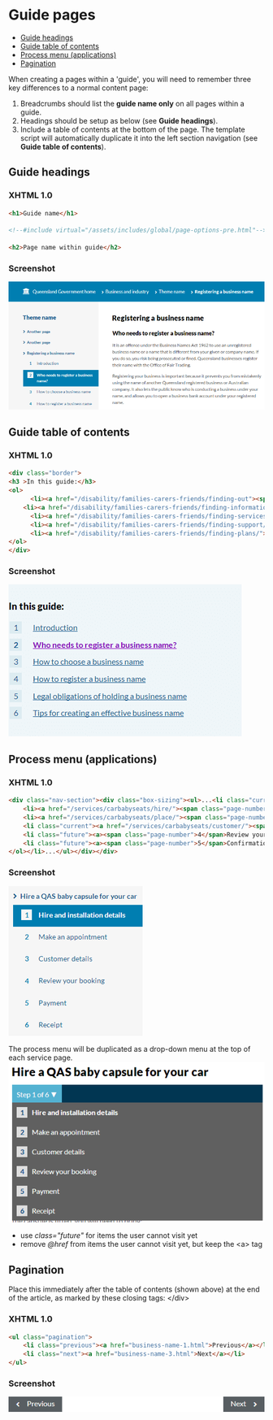 # Guide pages

- [Guide headings](#guide-headings)
- [Guide table of contents](#guide-table-of-contents)
- [Process menu (applications)](#process-menu-applications)
- [Pagination](#pagination)

When creating a pages within a 'guide', you will need to remember three key differences to a normal content page:

 1. Breadcrumbs should list the **guide name only** on all pages within a guide.
 2. Headings should be setup as below (see **Guide headings**).
 3. Include a table of contents at the bottom of the page. The template script will automatically duplicate it into the left section navigation (see **Guide table of contents**).

## Guide headings
### XHTML 1.0
```html
<h1>Guide name</h1>
 
<!--#include virtual="/assets/includes/global/page-options-pre.html"-->
 
<h2>Page name within guide</h2>
```
### Screenshot
![Guide page](images/guide-page.png)

## Guide table of contents
### XHTML 1.0
```html
<div class="border">
<h3 >In this guide:</h3>
<ol>
      <li><a href="/disability/families-carers-friends/finding-out"><span class="page-number">1</span><span class="link-text">My child has a disability: what now?</span></a></li>
    <li><a href="/disability/families-carers-friends/finding-information"><span class="page-number">2</span><span class="link-text">Gathering information</span></a></li>
      <li><a href="/disability/families-carers-friends/finding-services/"><span class="page-number">3</span><span class="link-text">Accessing services</span></a></li>
      <li><a href="/disability/families-carers-friends/finding-support/"><span class="page-number">4</span><span class="link-text">Support for parents</span></a></li>
      <li><a href="/disability/families-carers-friends/finding-plans/"><span class="page-number">5</span><span>Ongoing support and planning</span></a></li>
</ol>
</div>
```
### Screenshot
![Table of contents](images/table-of-contents.png)

## Process menu (applications)
### XHTML 1.0
```html
<div class="nav-section"><div class="box-sizing"><ul>...<li class="current-page has-submenu"><a href="/services/carbabyseats/hire/">Hire a QAS baby capsule for your car</a><ol>
    <li><a href="/services/carbabyseats/hire/"><span class="page-number">1</span>Hire and installation details</a></li>
    <li><a href="/services/carbabyseats/place/"><span class="page-number">2</span>Make an appointment</a></li>
    <li class="current"><a href="/services/carbabyseats/customer/"><span class="page-number">3</span>Customer details</a></li>
    <li class="future"><a><span class="page-number">4</span>Review your booking</a></li>
    <li class="future"><a><span class="page-number">5</span>Confirmation</a></li>
</ol></li>...</ul></div></div>
```
### Screenshot
![Process menu](images/process-menu.png)

The process menu will be duplicated as a drop-down menu at the top of each service page. 
![Process menu content](images/process-menu-content.png)


- use *class="future"* for items the user cannot visit yet
- remove *@href* from items the user cannot visit yet, but keep the \<a> tag


## Pagination

Place this immediately after the table of contents (shown above) at the end of the article, as marked by these closing tags: \</div></div></div><!-- end .article, .box-sizing, .border -->

### XHTML 1.0
```html
<ul class="pagination">
    <li class="previous"><a href="business-name-1.html">Previous</a></li>
    <li class="next"><a href="business-name-3.html">Next</a></li>
</ul>
```
### Screenshot
![Guide pagination](images/guide-pagination.png)





